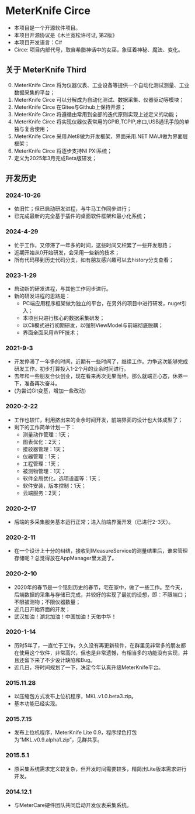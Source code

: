 # MeterKnife **Circe**

- 本项目是一个开源软件项目。
- 本项目开源协议是《木兰宽松许可证, 第2版》
- 本项目开发语言：C#
- Circe: 项目内部代号，取自希腊神话中的女巫，象征着神秘、魔法、变化。

## 关于 MeterKnife Third
  0. MeterKnife Circe 将为仪器仪表、工业设备等提供一个自动化测试测量、工业数据采集的平台；
  1. MeterKnife Circe 可以分解成为自动化测试、数据采集、仪器驱动等模块；
  2. MeterKnife Circe 在Gitee与Github上保持开源；
  3. MeterKnife Circe 将遵循由常用到全部的迭代原则实现上述定义的功能；
  4. MeterKnife Circe 将实现仪器仪表常用的GPIB,TCPIP,串口,USB通讯手段的单独与复合使用；
  5. MeterKnife Circe 采用.Net8做为开发框架，界面采用.NET MAUI做为界面层框架；
  6. MeterKnife Circe 将逐步支持NI PXI系统；
  7. 定义为2025年3月完成Beta版研发；

## 开发历史

### 2024-10-26

- 依旧忙；但已启动研发进程，与牛马工作同步进行；
- 已完成最新的完全基于插件的桌面软件框架和最小化系统；

### 2024-4-29

- 忙于工作，又停滞了一年多的时间，这些时间又积累了一些开发思路；
- 近期开始从0开始研发，会采用一些新的技术；
- 所有代码移到历史代码分支，如有朋友感兴趣可以去history分支查看；

### 2023-1-29

- 启动新的研发进程，与其他工作同步进行。
- 新的研发进程的思路是：
  - PC端应用程序框架做为独立的平台，在另外的项目中进行研发，nuget引入；
  - 本项目只进行核心的数据采集研发；
  - 以Cli模式进行初期研发，以强制ViewModel与前端彻底脱耦；
  - 界面全面采用WPF技术；

### 2021-9-3

- 开发停滞了一年多的时间，近期有一些时间了，继续工作。力争这次能够完成研发工作。初步打算投入1-2个月的业余时间进行。
- 去年和一些朋友合伙创业，现在看来再次无果而终。那么就端正心态，休养一下，准备再次奋斗。
- (为尝试Git变基，增加一些改动)

### 2020-2-22

- 工作也较忙，利用挤出来的业余时间开发，前端界面的设计也大体成型了；
- 剩下的工作简单计划一下：
  - 测量动作管理：1天；
  - 图表优化：2天；
  - 接驳器管理：1天；
  - 仪器管理：1天；
  - 工程管理：1天；
  - 被测物管理：1天；
  - 软件全局优化，选项设置等：1天；
  - 软件安装，版本控制：1天；
  - 云端服务：2天； 

### 2020-2-17
- 后端的多采集服务基本运行正常；进入前端界面开发（已进行2-3天）。

### 2020-2-11
- 在一个设计上十分的纠结，接收到IMeasureService的测量结果后，谁来管理存储呢？总觉得放在AppManager里太高了。

### 2020-2-10
- 2020年的春节是一个铭刻历史的春节，宅在家中，做了一些工作。至今天，后端数据的采集与存储已完成，并较好的实现了最初的设想，即：不限端口；不限被测物；不限仪器数量；
- 近几日开始界面的开发；
- 武汉加油！湖北加油！中国加油！天佑中华！

### 2020-1-14
- 历时5年了，一直忙于工作，久久没有再更新软件，在群里见非常多的朋友都在使用这个软件，非常高兴，但也是非常遗憾，有相当多的功能没有实现，并且还留下来了不少设计缺陷和Bug。
- 近几日，将时间规划了一下，决定今年认真升级MeterKnife平台。

### 2015.11.28
- 以压缩包方式发布上位机程序，MKL.v1.0.beta3.zip。
- 基本功能已经实现。

### 2015.7.15
- 发布上位机程序，MeterKnife Lite 0.9，程序绿色打包为“MKL.v0.9.alpha1.zip”，见群共享。

### 2015.5.1 
- 原采集系统需求定义较复杂，但开发时间需要较多，精简出Lite版本需求进行开发。

### 2014.12.1 
- 与MeterCare硬件团队共同启动开发仪表采集系统。